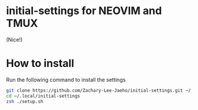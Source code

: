 # initial-settings for NEOVIM and TMUX
(Nice!)

# How to install 

Run the following command to install the settings

``` bash
git clone https://github.com/Zachary-Lee-Jaeho/initial-settings.git ~/.local/initial-settings
cd ~/.local/initial-settings
zsh ./setup.sh
```
